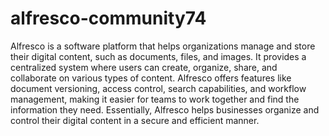 # alfresco-community74

Alfresco is a software platform that helps organizations manage and store their digital content, such as documents, files, and images. 
It provides a centralized system where users can create, organize, share, and collaborate on various types of content. 
Alfresco offers features like document versioning, access control, search capabilities, and workflow management, 
making it easier for teams to work together and find the information they need. Essentially,
Alfresco helps businesses organize and control their digital content in a secure and efficient manner.
